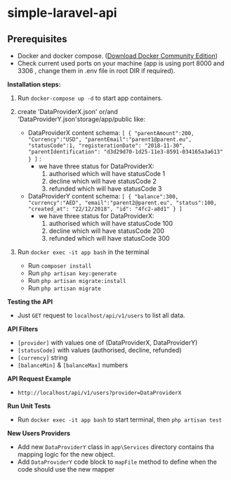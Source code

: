 # simple-laravel-api


## Prerequisites

- Docker and docker compose. ([Download Docker Community Edition](https://hub.docker.com/search/?type=edition&offering=community))
- Check current used ports on your machine (app is using port 8000 and 3306 , change them in .env file in root DIR if required).


**Installation steps:** 
1. Run `docker-compose up -d` to start app containers.

2. create 'DataProviderX.json' or/and 'DataProviderY.json'storage/app/public like:
    - DataProviderX content schema:
        `[
             {
                 "parentAmount":200,
                 "Currency":"USD",
                 "parentEmail":"parent1@parent.eu",
                 "statusCode":1,
                 "registerationDate": "2018-11-30",
                 "parentIdentification": "d3d29d70-1d25-11e3-8591-034165a3a613"
             }
        ]` :
        - we have three status for DataProviderX:
            1. authorised which will have statusCode 1
            2. decline which will have statusCode 2
            3. refunded which will have statusCode 3
    - DataProviderY content schema:
        `[
             {
                     "balance":300,
                     "currency":"AED",
                     "email":"parent2@parent.eu",
                     "status":100,
                     "created_at": "22/12/2018",
                     "id": "4fc2-a8d1"
             }
        ]`
        - we have three status for DataProviderX:
            1. authorised which will have statusCode 100
            2. decline which will have statusCode 200
            3. refunded which will have statusCode 300

3. Run `docker exec -it app bash` in the terminal
    - Run `composer install`
    - Run `php artisan key:generate`
    - Run `php artisan migrate:install`
    - Run `php artisan migrate`

**Testing the API** 
- Just `GET` request to `localhost/api/v1/users` to list all data.

**API Filters** 
- `[provider]` with values one of (DataProviderX, DataProviderY)
- `[statusCode]` with values (authorised, decline, refunded)
- `[currency]` string
- `[balanceMin]` & `[balanceMax]` numbers

**API Request Example** 
- `http://localhost/api/v1/users?provider=DataProviderX`

**Run Unit Tests** 
- Run `docker exec -it app bash` to start terminal, then `php artisan test`

**New Users Providers** 
- Add new `DataProviderY` class in `app\Services` directory contains tha mapping logic for the new object.
- Add `DataProviderY` code block to `mapFile` method to define when the code should use the new mapper 

